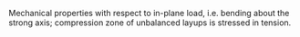 ﻿Mechanical properties with respect to in-plane load, i.e. bending about the strong axis; compression zone of unbalanced layups is stressed in tension.
